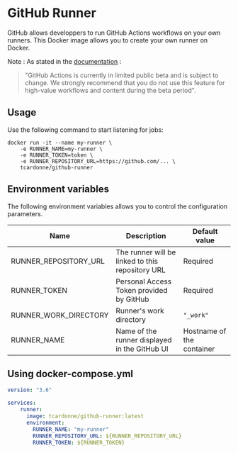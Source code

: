 # GitHub Runner

GitHub allows developpers to run GitHub Actions workflows on your own runners.
This Docker image allows you to create your own runner on Docker.

Note : As stated in the [documentation](https://help.github.com/en/github/automating-your-workflow-with-github-actions/about-self-hosted-runners) :
> "GitHub Actions is currently in limited public beta and is subject to change. We strongly recommend that you do not use this feature for high-value workflows and content during the beta period".

## Usage

Use the following command to start listening for jobs:
```shell
docker run -it --name my-runner \
    -e RUNNER_NAME=my-runner \
    -e RUNNER_TOKEN=token \
    -e RUNNER_REPOSITORY_URL=https://github.com/... \
    tcardonne/github-runner
```

## Environment variables

The following environment variables allows you to control the configuration parameters.

| Name | Description | Default value |
|------|---------------|-------------|
| RUNNER_REPOSITORY_URL | The runner will be linked to this repository URL | Required |
| RUNNER_TOKEN | Personal Access Token provided by GitHub | Required
| RUNNER_WORK_DIRECTORY | Runner's work directory | `"_work"`
| RUNNER_NAME | Name of the runner displayed in the GitHub UI | Hostname of the container

## Using docker-compose.yml

```yaml
version: "3.6"

services:
    runner:
      image: tcardonne/github-runner:latest
      environment:
        RUNNER_NAME: "my-runner"
        RUNNER_REPOSITORY_URL: ${RUNNER_REPOSITORY_URL}
        RUNNER_TOKEN: ${RUNNER_TOKEN}
```